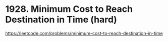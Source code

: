 # 1928. Minimum Cost to Reach Destination in Time (hard)

https://leetcode.com/problems/minimum-cost-to-reach-destination-in-time
